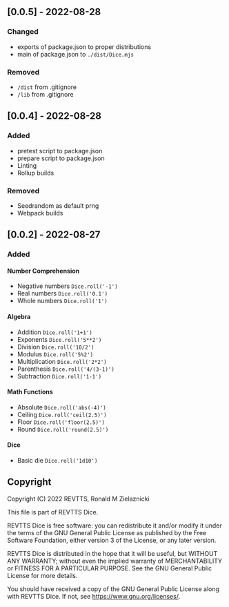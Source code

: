 ## [0.0.5] - 2022-08-28

### Changed
- exports of package.json to proper distributions
- main of package.json to `./dist/Dice.mjs`

### Removed
- `/dist` from .gitignore
- `/lib` from .gitignore

## [0.0.4] - 2022-08-28

### Added
- pretest script to package.json
- prepare script to package.json
- Linting
- Rollup builds

### Removed
- Seedrandom as default prng
- Webpack builds

## [0.0.2] - 2022-08-27

### Added

#### Number Comprehension
- Negative numbers `Dice.roll('-1')`
- Real numbers `Dice.roll('0.1')`
- Whole numbers `Dice.roll('1')`

#### Algebra
- Addition `Dice.roll('1+1')`
- Exponents `Dice.roll('5**2')`
- Division `Dice.roll('10/2')`
- Modulus `Dice.roll('5%2')`
- Multiplication `Dice.roll('2*2')`
- Parenthesis `Dice.roll('4/(3-1)')`
- Subtraction `Dice.roll('1-1')`

#### Math Functions
- Absolute `Dice.roll('abs(-4)')`
- Ceiling `Dice.roll('ceil(2.5)')`
- Floor `Dice.roll('floor(2.5)')`
- Round `Dice.roll('round(2.5)')`

#### Dice
- Basic die `Dice.roll('1d10')`

## Copyright
Copyright (C) 2022 REVTTS, Ronald M Zielaznicki

This file is part of REVTTS Dice.

REVTTS Dice is free software: you can redistribute it and/or modify it under the terms of
the GNU General Public License as published by the Free Software Foundation, either
version 3 of the License, or any later version.

REVTTS Dice is distributed in the hope that it will be useful, but WITHOUT ANY WARRANTY;
without even the implied warranty of MERCHANTABILITY or FITNESS FOR A PARTICULAR
PURPOSE. See the GNU General Public License for more details.

You should have received a copy of the GNU General Public License along with REVTTS Dice.
If not, see <https://www.gnu.org/licenses/>. 